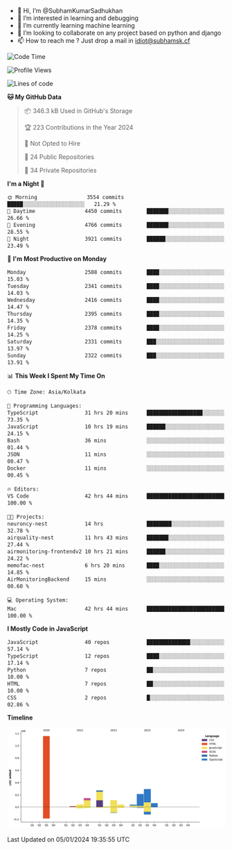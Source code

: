 - 👋 Hi, I’m @SubhamKumarSadhukhan
- 👀 I’m interested in learning and debugging
- 🌱 I’m currently learning machine learning
- 💞️ I’m looking to collaborate on any project based on python and django
- 📫 How to reach me ?
      Just drop a mail in idiot@subhamsk.cf

<!---
SubhamKumarSadhukhan/SubhamKumarSadhukhan is a ✨ special ✨ repository because its `README.md` (this file) appears on your GitHub profile.
You can click the Preview link to take a look at your changes.
--->


<!--START_SECTION:waka-->
![Code Time](http://img.shields.io/badge/Code%20Time-1%2C848%20hrs%2056%20mins-blue)

![Profile Views](http://img.shields.io/badge/Profile%20Views-0-blue)

![Lines of code](https://img.shields.io/badge/From%20Hello%20World%20I%27ve%20Written-2.4%20million%20lines%20of%20code-blue)

**🐱 My GitHub Data** 

> 📦 346.3 kB Used in GitHub's Storage 
 > 
> 🏆 223 Contributions in the Year 2024
 > 
> 🚫 Not Opted to Hire
 > 
> 📜 24 Public Repositories 
 > 
> 🔑 34 Private Repositories 
 > 
**I'm a Night 🦉** 

```text
🌞 Morning                3554 commits        █████░░░░░░░░░░░░░░░░░░░░   21.29 % 
🌆 Daytime                4450 commits        ███████░░░░░░░░░░░░░░░░░░   26.66 % 
🌃 Evening                4766 commits        ███████░░░░░░░░░░░░░░░░░░   28.55 % 
🌙 Night                  3921 commits        ██████░░░░░░░░░░░░░░░░░░░   23.49 % 
```
📅 **I'm Most Productive on Monday** 

```text
Monday                   2508 commits        ████░░░░░░░░░░░░░░░░░░░░░   15.03 % 
Tuesday                  2341 commits        ████░░░░░░░░░░░░░░░░░░░░░   14.03 % 
Wednesday                2416 commits        ████░░░░░░░░░░░░░░░░░░░░░   14.47 % 
Thursday                 2395 commits        ████░░░░░░░░░░░░░░░░░░░░░   14.35 % 
Friday                   2378 commits        ████░░░░░░░░░░░░░░░░░░░░░   14.25 % 
Saturday                 2331 commits        ███░░░░░░░░░░░░░░░░░░░░░░   13.97 % 
Sunday                   2322 commits        ███░░░░░░░░░░░░░░░░░░░░░░   13.91 % 
```


📊 **This Week I Spent My Time On** 

```text
🕑︎ Time Zone: Asia/Kolkata

💬 Programming Languages: 
TypeScript               31 hrs 20 mins      ██████████████████░░░░░░░   73.35 % 
JavaScript               10 hrs 19 mins      ██████░░░░░░░░░░░░░░░░░░░   24.15 % 
Bash                     36 mins             ░░░░░░░░░░░░░░░░░░░░░░░░░   01.44 % 
JSON                     11 mins             ░░░░░░░░░░░░░░░░░░░░░░░░░   00.47 % 
Docker                   11 mins             ░░░░░░░░░░░░░░░░░░░░░░░░░   00.45 % 

🔥 Editors: 
VS Code                  42 hrs 44 mins      █████████████████████████   100.00 % 

🐱‍💻 Projects: 
neuroncy-nest            14 hrs              ████████░░░░░░░░░░░░░░░░░   32.78 % 
airquality-nest          11 hrs 43 mins      ███████░░░░░░░░░░░░░░░░░░   27.44 % 
airmonitoring-frontendv2 10 hrs 21 mins      ██████░░░░░░░░░░░░░░░░░░░   24.22 % 
memofac-nest             6 hrs 20 mins       ████░░░░░░░░░░░░░░░░░░░░░   14.85 % 
AirMonitoringBackend     15 mins             ░░░░░░░░░░░░░░░░░░░░░░░░░   00.60 % 

💻 Operating System: 
Mac                      42 hrs 44 mins      █████████████████████████   100.00 % 
```

**I Mostly Code in JavaScript** 

```text
JavaScript               40 repos            ██████████████░░░░░░░░░░░   57.14 % 
TypeScript               12 repos            ████░░░░░░░░░░░░░░░░░░░░░   17.14 % 
Python                   7 repos             ██░░░░░░░░░░░░░░░░░░░░░░░   10.00 % 
HTML                     7 repos             ██░░░░░░░░░░░░░░░░░░░░░░░   10.00 % 
CSS                      2 repos             █░░░░░░░░░░░░░░░░░░░░░░░░   02.86 % 
```



**Timeline**

![Lines of Code chart](https://raw.githubusercontent.com/SubhamKumarSadhukhan/SubhamKumarSadhukhan/main/assets/bar_graph.png)


 Last Updated on 05/01/2024 19:35:55 UTC
<!--END_SECTION:waka-->
